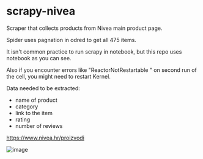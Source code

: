 # scrapy-nivea
Scraper that collects products from Nivea main product page.

Spider uses pagnation in odred to get all 475 items.

It isn't common practice to run scrapy in notebook, but this repo uses notebook as you can see. 

Also if you encounter errors like "ReactorNotRestartable " on second run of the cell, you might need to restart Kernel.

Data needed to be extracted:

- name of product
- category
- link to the item
- rating
- number of reviews

https://www.nivea.hr/proizvodi

![image](https://github.com/user-attachments/assets/79be7203-6f5d-4493-b16d-0c87d2c03aae)
